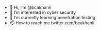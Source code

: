- 👋 Hi, I’m @bcakhanli
- 👀 I’m interested in cyber security
- 🌱 I’m currently learning penetration testing
- 📫 How to reach me twitter.com/bcakhanli

<!---
bcakhanli/bcakhanli is a ✨ special ✨ repository because its `README.md` (this file) appears on your GitHub profile.
You can click the Preview link to take a look at your changes.
--->
